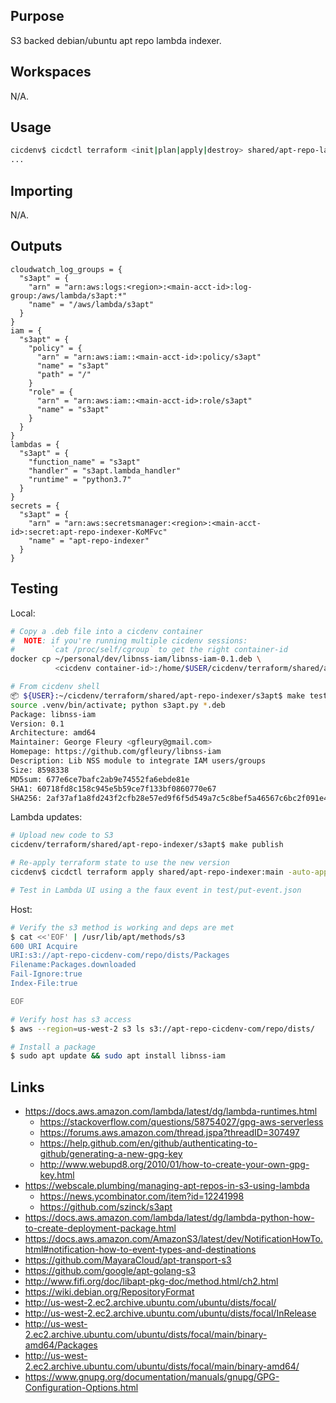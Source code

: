 ## Purpose
S3 backed debian/ubuntu apt repo lambda indexer.

## Workspaces
N/A.

## Usage
```bash
cicdenv$ cicdctl terraform <init|plan|apply|destroy> shared/apt-repo-lambda:main
...
```

## Importing
N/A.

## Outputs
```hcl
cloudwatch_log_groups = {
  "s3apt" = {
    "arn" = "arn:aws:logs:<region>:<main-acct-id>:log-group:/aws/lambda/s3apt:*"
    "name" = "/aws/lambda/s3apt"
  }
}
iam = {
  "s3apt" = {
    "policy" = {
      "arn" = "arn:aws:iam::<main-acct-id>:policy/s3apt"
      "name" = "s3apt"
      "path" = "/"
    }
    "role" = {
      "arn" = "arn:aws:iam::<main-acct-id>:role/s3apt"
      "name" = "s3apt"
    }
  }
}
lambdas = {
  "s3apt" = {
    "function_name" = "s3apt"
    "handler" = "s3apt.lambda_handler"
    "runtime" = "python3.7"
  }
}
secrets = {
  "s3apt" = {
    "arn" = "arn:aws:secretsmanager:<region>:<main-acct-id>:secret:apt-repo-indexer-KoMFvc"
    "name" = "apt-repo-indexer"
  }
}
```

## Testing
Local:
```bash
# Copy a .deb file into a cicdenv container
#  NOTE: if you're running multiple cicdenv sessions:
#        `cat /proc/self/cgroup` to get the right container-id
docker cp ~/personal/dev/libnss-iam/libnss-iam-0.1.deb \
          <cicdenv container-id>:/home/$USER/cicdenv/terraform/shared/apt-repo-indexer/s3apt

# From cicdenv shell
📦 ${USER}:~/cicdenv/terraform/shared/apt-repo-indexer/s3apt$ make test
source .venv/bin/activate; python s3apt.py *.deb
Package: libnss-iam 
Version: 0.1 
Architecture: amd64 
Maintainer: George Fleury <gfleury@gmail.com> 
Homepage: https://github.com/gfleury/libnss-iam 
Description: Lib NSS module to integrate IAM users/groups
Size: 8598338
MD5sum: 677e6ce7bafc2ab9e74552fa6ebde81e
SHA1: 60718fd8c158c945e5b59ce7f133bf0860770e67
SHA256: 2af37af1a8fd243f2cfb28e57ed9f6f5d549a7c5c8bef5a46567c6bc2f091e4d
```

Lambda updates:
```bash
# Upload new code to S3
cicdenv/terraform/shared/apt-repo-indexer/s3apt$ make publish

# Re-apply terraform state to use the new version
cicdenv$ cicdctl terraform apply shared/apt-repo-indexer:main -auto-approve

# Test in Lambda UI using a the faux event in test/put-event.json
```

Host:
```bash
# Verify the s3 method is working and deps are met
$ cat <<'EOF' | /usr/lib/apt/methods/s3
600 URI Acquire
URI:s3://apt-repo-cicdenv-com/repo/dists/Packages
Filename:Packages.downloaded
Fail-Ignore:true
Index-File:true

EOF

# Verify host has s3 access
$ aws --region=us-west-2 s3 ls s3://apt-repo-cicdenv-com/repo/dists/

# Install a package
$ sudo apt update && sudo apt install libnss-iam
```

## Links
* https://docs.aws.amazon.com/lambda/latest/dg/lambda-runtimes.html
  * https://stackoverflow.com/questions/58754027/gpg-aws-serverless
  * https://forums.aws.amazon.com/thread.jspa?threadID=307497
  * https://help.github.com/en/github/authenticating-to-github/generating-a-new-gpg-key
  * http://www.webupd8.org/2010/01/how-to-create-your-own-gpg-key.html
* https://webscale.plumbing/managing-apt-repos-in-s3-using-lambda
  * https://news.ycombinator.com/item?id=12241998
  * https://github.com/szinck/s3apt
* https://docs.aws.amazon.com/lambda/latest/dg/lambda-python-how-to-create-deployment-package.html
* https://docs.aws.amazon.com/AmazonS3/latest/dev/NotificationHowTo.html#notification-how-to-event-types-and-destinations
* https://github.com/MayaraCloud/apt-transport-s3
* https://github.com/google/apt-golang-s3
* http://www.fifi.org/doc/libapt-pkg-doc/method.html/ch2.html
* https://wiki.debian.org/RepositoryFormat
* http://us-west-2.ec2.archive.ubuntu.com/ubuntu/dists/focal/
* http://us-west-2.ec2.archive.ubuntu.com/ubuntu/dists/focal/InRelease
* http://us-west-2.ec2.archive.ubuntu.com/ubuntu/dists/focal/main/binary-amd64/Packages
* http://us-west-2.ec2.archive.ubuntu.com/ubuntu/dists/focal/main/binary-amd64/
* https://www.gnupg.org/documentation/manuals/gnupg/GPG-Configuration-Options.html
